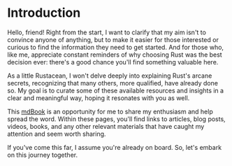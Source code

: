 # Introduction

Hello, friend! Right from the start, I want to clarify that my aim isn't to
convince anyone of anything, but to make it easier for those interested or
curious to find the information they need to get started.
And for those who, like me, appreciate constant reminders of why choosing Rust
was the best decision ever: there's a good chance you'll find something valuable
here.

As a little Rustacean, I won't delve deeply into explaining Rust's arcane
secrets, recognizing that many others, more qualified, have already done so.
My goal is to curate some of these available resources and insights
in a clear and meaningful way, hoping it resonates with you as well.

This [mdBook](https://rust-lang.github.io/mdBook/) is an opportunity
for me to share my enthusiasm and help spread the word.
Within these pages, you'll find links to articles, blog posts, videos,
books, and any other relevant materials that have caught my attention and seem
worth sharing.

If you've come this far, I assume you're already on board.
So, let's embark on this journey together.
